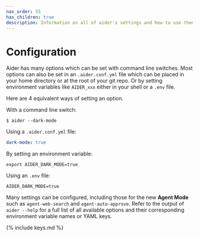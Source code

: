 ```yaml
---
nav_order: 55
has_children: true
description: Information on all of aider's settings and how to use them.
---
```


# Configuration

Aider has many options which can be set with
command line switches.
Most options can also be set in an `.aider.conf.yml` file
which can be placed in your home directory or at the root of
your git repo. 
Or by setting environment variables like `AIDER_xxx`
either in your shell or a `.env` file.

Here are 4 equivalent ways of setting an option. 

With a command line switch:

```
$ aider --dark-mode
```

Using a `.aider.conf.yml` file:

```yaml
dark-mode: true
```

By setting an environment variable:

```
export AIDER_DARK_MODE=true
```

Using an `.env` file:

```
AIDER_DARK_MODE=true
```

Many settings can be configured, including those for the new **Agent Mode** such as `agent-web-search` and `agent-auto-approve`. Refer to the output of `aider --help` for a full list of all available options and their corresponding environment variable names or YAML keys.

{% include keys.md %}

